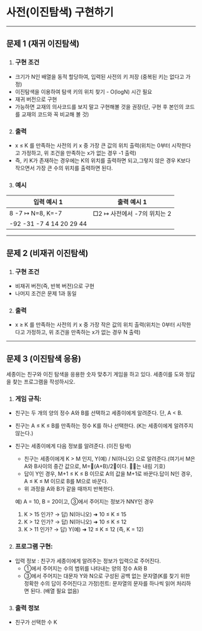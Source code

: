 <h1><strong >사전(이진탐색) 구현하기</strong></h1>
<hr>

## 문제 1 (재귀 이진탐색)

1. ### 구현 조건 
- 크기가 N인 배열을 동적 할당하여, 입력된 사전의 키 저장 (중복된 키는 없다고 가정)
- 이진탐색을 이용하여 탐색 키의 위치 찾기 - O(logN) 시간 필요
- 재귀 버전으로 구현
- 가능하면 교재의 의사코드를 보지 말고 구현해볼 것을 권장(단, 구현 후 본인의 코드를 교재의 코드와 꼭 비교해 볼 것)

2. ### 출력
- x ≤ K 를 만족하는 사전의 키 x 중 가장 큰 값의 위치 출력(위치는 0부터 시작한다고 가정하고, 위 조건을 만족하는 x가 없는 경우 -1 출력)
- 즉, 키 K가 존재하는 경우에는 K의 위치를 출력하면 되고,그렇지 않은 경우 K보다 작으면서 가장 큰 수의 위치를 출력하면 된다.

3. ### 예시
|입력 예시 1 | 출력 예시 1|
|---|---|
|8 -7			↦ N=8, K=-7|□2	↦ 사전에서 -7의 위치는 2|
|-92 -31 -7 4 14 20 29 44||

---

## 문제 2 (비재귀 이진탐색)

1. ### 구현 조건 
- 비재귀 버전(즉, 반복 버전)으로 구현
- 나머지 조건은 문제 1과 동일

2. ### 출력
- x ≥ K 를 만족하는 사전의 키 x 중 가장 작은 값의 위치 출력(위치는 0부터 시작한다고 가정하고, 위 조건을 만족하는 x가 없는 경우 N 출력)

---

## 문제 3 (이진탐색 응용)
세종이는 친구와 이진 탐색을 응용한 숫자 맞추기 게임을 하고 있다. 세종이를 도와 정답을 찾는 프로그램을 작성하시오.

1. ### 게임 규칙:

- 친구는 두 개의 양의 정수 A와 B를 선택하고 세종이에게 알려준다. 단, A < B.
- 친구는 A ≤ K ≤ B를 만족하는 정수 K를 하나 선택한다. (K는 세종이에게 알려주지 않는다.)
- 친구는 세종이에게 다음 정보를 알려준다. (이진 탐색)
    - 친구는 세종이에게 K > M 인지, Y(예) / N(아니오) 으로 알려준다.(여기서 M은 A와 B사이의 중간 값으로, M=󰀚(A+B)/2󰀛이다. 󰀚󰀛는 내림 기호)
    - 답이 Y인 경우, M+1 ≤ K ≤ B 이므로 A의 값을 M+1로 바꾼다.답이 N인 경우, A ≤ K ≤ M 이므로 B를 M으로 바꾼다.
    - 위 과정을 A와 B가 같을 때까지 반복한다.

    예) A = 10, B = 20이고, ③에서 주어지는 정보가 NNY인 경우
    1) K > 15 인가? → 답) N(아니오)  ➜ 10 ≤ K ≤ 15
    2) K > 12 인가? → 답) N(아니오)  ➜ 10 ≤ K ≤ 12
    3) K > 11 인가? → 답) Y(예)  ➜  12 ≤ K ≤ 12	(즉, K = 12)

2. ### 프로그램 구현:
- 입력 정보 : 친구가 세종이에게 알려주는 정보가 입력으로 주어진다.
    - ①에서 주어지는 수의 범위를 나타내는 양의 정수 A와 B
    - ③에서 주어지는 대문자 Y와 N으로 구성된 공백 없는 문자열(K를 찾기 위한 정확한 수의 답이 주어진다고 가정)힌트: 문자열의 문자를 하나씩 읽어 처리하면 된다. (배열 필요 없음)

3. ### 출력 정보
- 친구가 선택한 수 K
